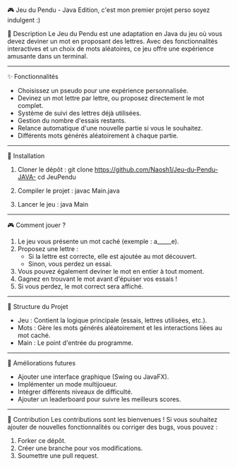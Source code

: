 🎮 Jeu du Pendu - Java Edition, c'est mon premier projet perso soyez indulgent :)

📖 Description
Le Jeu du Pendu est une adaptation en Java du jeu où vous devez deviner un mot en proposant des lettres. Avec des fonctionnalités interactives et un choix de mots aléatoires, ce jeu offre une expérience amusante dans un terminal.

---

✨ Fonctionnalités
- Choisissez un pseudo pour une expérience personnalisée.
- Devinez un mot lettre par lettre, ou proposez directement le mot complet.
- Système de suivi des lettres déjà utilisées.
- Gestion du nombre d'essais restants.
- Relance automatique d'une nouvelle partie si vous le souhaitez.
- Différents mots générés aléatoirement à chaque partie.

---

🚀 Installation

1. Cloner le dépôt :
   git clone https://github.com/Naosh1/Jeu-du-Pendu-JAVA-
   cd JeuPendu

2. Compiler le projet :
   javac Main.java

3. Lancer le jeu :
   java Main

---

🎮 Comment jouer ?
1. Le jeu vous présente un mot caché (exemple : a_____e).
2. Proposez une lettre :
   - Si la lettre est correcte, elle est ajoutée au mot découvert.
   - Sinon, vous perdez un essai.
3. Vous pouvez également deviner le mot en entier à tout moment.
4. Gagnez en trouvant le mot avant d'épuiser vos essais !
5. Si vous perdez, le mot correct sera affiché.

---

📂 Structure du Projet
- Jeu : Contient la logique principale (essais, lettres utilisées, etc.).
- Mots : Gère les mots générés aléatoirement et les interactions liées au mot caché.
- Main : Le point d'entrée du programme.

---

🎨 Améliorations futures
- Ajouter une interface graphique (Swing ou JavaFX).
- Implémenter un mode multijoueur.
- Intégrer différents niveaux de difficulté.
- Ajouter un leaderboard pour suivre les meilleurs scores.

---

🤝 Contribution
Les contributions sont les bienvenues ! Si vous souhaitez ajouter de nouvelles fonctionnalités ou corriger des bugs, vous pouvez :
1. Forker ce dépôt.
2. Créer une branche pour vos modifications.
3. Soumettre une pull request.

